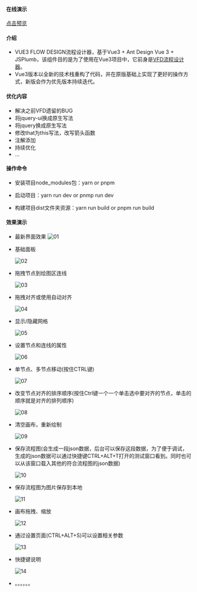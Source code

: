 #### 在线演示
[点击预览](http://47.106.144.239:8081/)

#### 介绍
- VUE3 FLOW DESIGN流程设计器，基于Vue3 + Ant Design Vue 3 + JSPlumb，该组件目的是为了使用在Vue3项目中，它前身是[VFD流程设计器](https://github.com/ZFSNYJ/VFD)。
- Vue3版本以全新的技术栈重构了代码，并在原版基础上实现了更好的操作方式，新版会作为优先版本持续迭代。


#### 优化内容
- 解决之前VFD遗留的BUG
- 将jquery-ui换成原生写法
- 将jquery换成原生写法
- 修改that为this写法，改写箭头函数
- 注解添加
- 持续优化
- ...

#### 操作命令

* 安装项目node_modules包：yarn or pnpm

* 启动项目：yarn run dev or pnmp run dev

* 构建项目dist文件夹资源：yarn run build or pnpm run build


#### 效果演示
* 最新界面效果
  ![01](README.assets/01.png)

* 基础面板

  ![02](README.assets/02.jpg)

* 拖拽节点到绘图区连线

  ![03](README.assets/03.gif)

* 拖拽对齐或使用自动对齐

  ![04](README.assets/04.gif)

* 显示/隐藏网格

  ![05](README.assets/05.gif)

* 设置节点和连线的属性

  ![06](README.assets/06.gif)

* 单节点、多节点移动(按住CTRL键)

  ![07](README.assets/07.gif)

* 改变节点对齐的排序顺序(按住Ctrl键一个一个单击选中要对齐的节点，单击的顺序就是对齐的排列顺序)

  ![08](README.assets/08.gif)

* 清空画布，重新绘制

  ![09](README.assets/09.gif)

* 保存流程图(会生成一段json数据，后台可以保存这段数据，为了便于调试，生成的json数据可以通过快捷键CTRL+ALT+T打开的测试窗口看到。同时也可以从该窗口载入其他的符合流程图的json数据)

  ![10](README.assets/10.gif)

* 保存流程图为图片保存到本地

  ![11](README.assets/11.gif)

* 画布拖拽、缩放

  ![12](README.assets/12.gif)

* 通过设置页面(CTRL+ALT+S)可以设置相关参数

  ![13](README.assets/13.gif)

* 快捷键说明

  ![14](README.assets/14.gif)

* 。。。。。。


```
